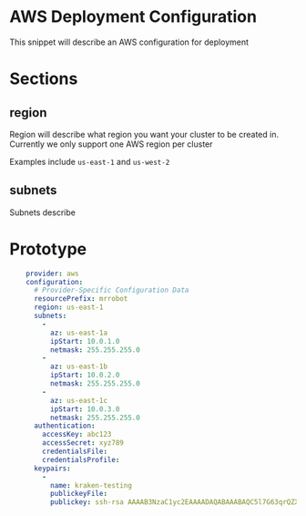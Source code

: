 # AWS Deployment Configuration

This snippet will describe an AWS configuration for deployment

# Sections

## region

Region will describe what region you want your cluster to be created in.  Currently we only support one AWS region per cluster

Examples include `us-east-1` and `us-west-2`

## subnets

Subnets describe 

# Prototype
```yaml
    provider: aws
    configuration:
      # Provider-Specific Configuration Data
      resourcePrefix: mrrobot
      region: us-east-1
      subnets:
        - 
          az: us-east-1a
          ipStart: 10.0.1.0
          netmask: 255.255.255.0
        -
          az: us-east-1b
          ipStart: 10.0.2.0
          netmask: 255.255.255.0
        - 
          az: us-east-1c
          ipStart: 10.0.3.0
          netmask: 255.255.255.0
      authentication:
        accessKey: abc123
        accessSecret: xyz789
        credentialsFile: 
        credentialsProfile:
      keypairs:
        -
          name: kraken-testing
          publickeyFile: 
          publickey: ssh-rsa AAAAB3NzaC1yc2EAAAADAQABAAABAQC5l7G63qrQZX/JomlW4jL6JP8ZIWVuQboRcBmD8AzQC5L/z2wBpfw9URGonreBNfiA/ASZ9XndKc4THj3D4a0jd87hlwwRRaL8m5cYvU4J5g2224FRbOhmvxItmrwDE1pIK/wkvZbgyhTtgNW3B+nmTmhni1q3GRH+TmXwE6OT6pcoUdvraMbMoSBeUsserwAGxc0GnEp+LPESfrNLSP5+DRcg/JpqFNE+Teg6SV3F98l0DPAW1/BEGQcuCPv2XOZ3QKaz3WUR9CRiC7oIRGRL8LL8j3DTM7mJX9EDE4J94fqBDAMYV0vpQgTHxwP3nj62CeUcwNGnWyPOOiM1TquD dummy@donotuse.io
```

